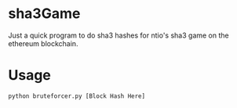 # sha3Game

Just a quick program to do sha3 hashes for ntio's sha3 game on the ethereum blockchain. 

# Usage

```python bruteforcer.py [Block Hash Here]```
